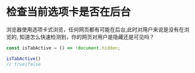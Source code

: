 # 检查当前选项卡是否在后台
浏览器使用选项卡式浏览，任何网页都有可能在后台,此时对用户来说是没有在浏览的, 知道怎么快速检测到，你的网页对用户是隐藏还是可见吗？

```js
const isTabActive = () => !document.hidden; 

isTabActive()
// true|false
```